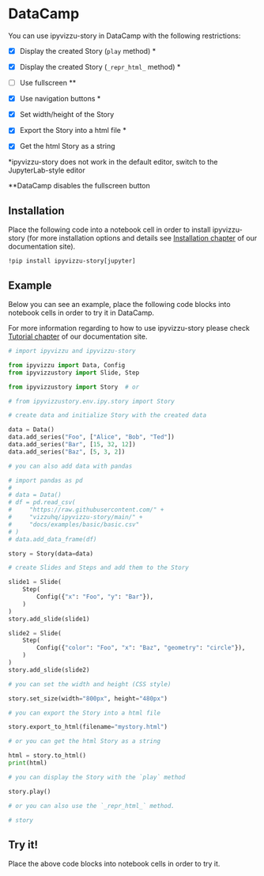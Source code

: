 # DataCamp

You can use ipyvizzu-story in DataCamp with the following restrictions:

- [x] Display the created Story (`play` method) \*

- [x] Display the created Story (`_repr_html_` method) \*

- [ ] Use fullscreen \*\*

- [x] Use navigation buttons \*

- [x] Set width/height of the Story

- [x] Export the Story into a html file \*

- [x] Get the html Story as a string

\*ipyvizzu-story does not work in the default editor, switch to the JupyterLab-style editor

\*\*DataCamp disables the fullscreen button

## Installation

Place the following code into a notebook cell in order to install ipyvizzu-story (for more installation options and details see [Installation chapter](../../installation.md) of our documentation site).

```
!pip install ipyvizzu-story[jupyter]
```

## Example

Below you can see an example, place the following code blocks into notebook cells in order to try it in DataCamp.

For more information regarding to how to use ipyvizzu-story please check [Tutorial chapter](../../tutorial.md) of our documentation site.

```python
# import ipyvizzu and ipyvizzu-story

from ipyvizzu import Data, Config
from ipyvizzustory import Slide, Step

from ipyvizzustory import Story  # or

# from ipyvizzustory.env.ipy.story import Story
```

```python
# create data and initialize Story with the created data

data = Data()
data.add_series("Foo", ["Alice", "Bob", "Ted"])
data.add_series("Bar", [15, 32, 12])
data.add_series("Baz", [5, 3, 2])

# you can also add data with pandas

# import pandas as pd
#
# data = Data()
# df = pd.read_csv(
#     "https://raw.githubusercontent.com/" +
#     "vizzuhq/ipyvizzu-story/main/" +
#     "docs/examples/basic/basic.csv"
# )
# data.add_data_frame(df)

story = Story(data=data)
```

```python
# create Slides and Steps and add them to the Story

slide1 = Slide(
    Step(
        Config({"x": "Foo", "y": "Bar"}),
    )
)
story.add_slide(slide1)

slide2 = Slide(
    Step(
        Config({"color": "Foo", "x": "Baz", "geometry": "circle"}),
    )
)
story.add_slide(slide2)
```

```python
# you can set the width and height (CSS style)

story.set_size(width="800px", height="480px")
```

```python
# you can export the Story into a html file

story.export_to_html(filename="mystory.html")

# or you can get the html Story as a string

html = story.to_html()
print(html)
```

```python
# you can display the Story with the `play` method

story.play()
```

```python
# or you can also use the `_repr_html_` method.

# story
```

## Try it!

Place the above code blocks into notebook cells in order to try it.
